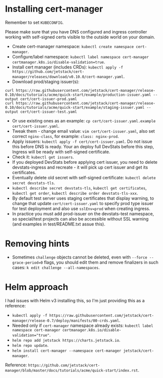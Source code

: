 # Installing cert-manager

Remember to set `KUBECONFIG`.

Please make sure that you have DNS configured and ingress controller working with self-signed certs visible to the outside world on your domain.

- Create cert-manager namespace: `kubectl create namespace cert-manager`.
- Configure/label namespace: `kubectl label namespace cert-manager certmanager.k8s.io/disable-validation=true`.
- Install cert manager (includes CRDs): `kubectl apply -f https://github.com/jetstack/cert-manager/releases/download/v0.10.0/cert-manager.yaml`.
- Download prod/staging issuer(s):
```
curl https://raw.githubusercontent.com/jetstack/cert-manager/release-0.10/docs/tutorials/acme/quick-start/example/production-issuer.yaml --output cert/cert-issuer-prod.yaml
curl https://raw.githubusercontent.com/jetstack/cert-manager/release-0.10/docs/tutorials/acme/quick-start/example/staging-issuer.yaml --output cert/cert-issuer-test.yaml
```
- Or use existing ones as an example: `cp cert/cert-issuer.yaml.example cert/cert-issuer.yaml`.
- Tweak them - change email value: `vim cert/cert-issuer.yaml`, also set correct `nginx-class`, for example: `class: nginx-prod`.
- Apply issuers: `kubectl apply -f cert/cert-issuer.yaml`. Do not issue this before DNS is ready. Your an deploy full DevStats before this step, Ingress will be ready with self-signed certificate.
- Check it: `kubectl get issuers`.
- If you deployed DevStats before applying cert issuer, you need to delete devstats-ingress and recreate - it will pick up cert issuer and get its certificates.
- Eventually delete old secret with self-signed certificate: `kubectl delete secret devstats-tls`.
- `kubectl describe secret devstats-tls`, `kubectl get certificates`, `kubectl get order`, `kubectl describe order devstats-tls-xxx`.
- By default test server uses staging certificates that display warning, to change that update `cert/cert-issuer.yaml` to specify prod type issuer for test deployment and also use `sslEnv=prod` when creating ingress.
- In practice you must add prod-issuer on the devstats-test namespace, so special/test projects can also be accessible without SSL warning (and examples in test/README.txt assue this).


# Removing hints

- Sometimes `challenge` objects cannot be deleted, even with `--force --grace-period=0` flags, you should edit them and remove finalizers in such cases: `k edit challenge --all-namespaces`.


# Helm approach

I had issues with Helm v3 installing this, so I'm just providing this as a reference:

- `kubectl apply -f https://raw.githubusercontent.com/jetstack/cert-manager/release-0.7/deploy/manifests/00-crds.yaml`.
- Needed only if `cert-manager` namespace already exists: `kubectl label namespace cert-manager certmanager.k8s.io/disable-validation="true"`.
- `helm repo add jetstack https://charts.jetstack.io`.
- `helm repo update`.
- `helm install cert-manager --namespace cert-manager jetstack/cert-manager`.

Reference: `https://github.com/jetstack/cert-manager/blob/master/docs/tutorials/acme/quick-start/index.rst`.
